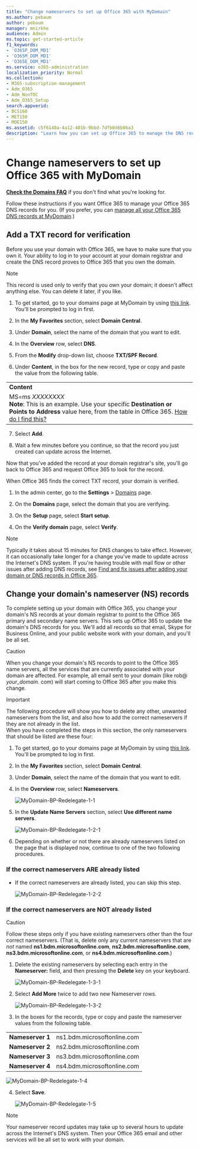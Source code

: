 ```yaml
---
title: "Change nameservers to set up Office 365 with MyDomain"
ms.author: pebaum
author: pebaum
manager: mnirkhe
audience: Admin
ms.topic: get-started-article
f1_keywords:
- 'O365P_DOM_MD1'
- 'O365M_DOM_MD1'
- 'O365E_DOM_MD1'
ms.service: o365-administration
localization_priority: Normal
ms.collection: 
- M365-subscription-management
- Adm_O365
- Adm_NonTOC
- Adm_O365_Setup
search.appverid:
- BCS160
- MET150
- MOE150
ms.assetid: c5f6140a-4a12-401b-9bbd-7dfb0d6b0ba3
description: "Learn how you can set up Office 365 to manage the DNS records of your custom domain at MyDomain."
---
```


# Change nameservers to set up Office 365 with MyDomain

 **[Check the Domains FAQ](../setup/domains-faq.md)** if you don't find what you're looking for.
  
Follow these instructions if you want Office 365 to manage your Office 365 DNS records for you. (If you prefer, you can [manage all your Office 365 DNS records at MyDomain](create-dns-records-at-mydomain.md).)
  
## Add a TXT record for verification

Before you use your domain with Office 365, we have to make sure that you own it. Your ability to log in to your account at your domain registrar and create the DNS record proves to Office 365 that you own the domain.
  
> [!NOTE]
> This record is used only to verify that you own your domain; it doesn't affect anything else. You can delete it later, if you like. 
  
1. To get started, go to your domains page at MyDomain by using [this link](https://www.mydomain.com/controlpanel). You'll be prompted to log in first.
    
2. In the **My Favorites** section, select **Domain Central**.
    
3. Under **Domain**, select the name of the domain that you want to edit.
    
4. In the **Overview** row, select **DNS**.
    
5. From the **Modify** drop-down list, choose **TXT/SPF Record**.
    
6. Under **Content**, in the box for the new record, type or copy and paste the value from the following table.
    
||
|:-----|
|**Content** <br/> |
|MS=ms *XXXXXXXX*  <br/> **Note**: This is an example. Use your specific **Destination or Points to Address** value here, from the table in Office 365. [How do I find this?](../get-help-with-domains/information-for-dns-records.md)          |
   
7. Select **Add**.
    
8. Wait a few minutes before you continue, so that the record you just created can update across the Internet.
    
Now that you've added the record at your domain registrar's site, you'll go back to Office 365 and request Office 365 to look for the record.
  
When Office 365 finds the correct TXT record, your domain is verified.
  
1. In the admin center, go to the **Settings** \> <a href="https://go.microsoft.com/fwlink/p/?linkid=834818" target="_blank">Domains</a> page.

    
2. On the **Domains** page, select the domain that you are verifying. 
    
3. On the **Setup** page, select **Start setup**.
    
4. On the **Verify domain** page, select **Verify**.
    
> [!NOTE]
> Typically it takes about 15 minutes for DNS changes to take effect. However, it can occasionally take longer for a change you've made to update across the Internet's DNS system. If you're having trouble with mail flow or other issues after adding DNS records, see [Find and fix issues after adding your domain or DNS records in Office 365](../get-help-with-domains/find-and-fix-issues.md). 
  
## Change your domain's nameserver (NS) records

To complete setting up your domain with Office 365, you change your domain's NS records at your domain registrar to point to the Office 365 primary and secondary name servers. This sets up Office 365 to update the domain's DNS records for you. We'll add all records so that email, Skype for Business Online, and your public website work with your domain, and you'll be all set.
  
> [!CAUTION]
> When you change your domain's NS records to point to the Office 365 name servers, all the services that are currently associated with your domain are affected. For example, all email sent to your domain (like rob@ *your_domain.* com) will start coming to Office 365 after you make this change. 
  
> [!IMPORTANT]
> The following procedure will show you how to delete any other, unwanted nameservers from the list, and also how to add the correct nameservers if they are not already in the list. <br/> When you have completed the steps in this section, the only nameservers that should be listed are these four:
  
1. To get started, go to your domains page at MyDomain by using [this link](https://www.mydomain.com/controlpanel). You'll be prompted to log in first.
    
2. In the **My Favorites** section, select **Domain Central**.
    
3. Under **Domain**, select the name of the domain that you want to edit.
    
4. In the **Overview** row, select **Nameservers**.
    
    ![MyDomain-BP-Redelegate-1-1](../media/49e91235-44b5-46d6-a82e-8f11329db3d6.png)
  
5. In the **Update Name Servers** section, select **Use different name servers**.
    
    ![MyDomain-BP-Redelegate-1-2-1](../media/f869fb26-54dc-4b66-8378-a78a79b582bd.png)
  
6. Depending on whether or not there are already nameservers listed on the page that is displayed now, continue to one of the two following procedures.
    
### If the correct nameservers ARE already listed

- If the correct nameservers are already listed, you can skip this step.
    
    ![MyDomain-BP-Redelegate-1-2-2](../media/601f6a46-15bd-4a92-b792-ac628ff86628.png)
  
### If the correct nameservers are NOT already listed

> [!CAUTION]
> Follow these steps only if you have existing nameservers other than the four correct nameservers. (That is, delete only any current nameservers that are  *not*  named **ns1.bdm.microsoftonline.com**, **ns2.bdm.microsoftonline.com**, **ns3.bdm.microsoftonline.com**, or **ns4.bdm.microsoftonline.com**.) 
  
1. Delete the existing nameservers by selecting each entry in the **Nameserver:** field, and then pressing the **Delete** key on your keyboard. 
    
    ![MyDomain-BP-Redelegate-1-3-1](../media/5024cd27-a2b1-42a2-99e4-5ceb5e6eddb9.png)
  
2. Select **Add More** twice to add two new Nameserver rows. 
    
    ![MyDomain-BP-Redelegate-1-3-2](../media/19307893-2f73-4e4d-9221-a5870e09ab48.png)
  
3. In the boxes for the records, type or copy and paste the nameserver values from the following table.
    
|||
|:-----|:-----|
|**Nameserver 1** <br/> |ns1.bdm.microsoftonline.com  <br/> |
|**Nameserver 2** <br/> |ns2.bdm.microsoftonline.com  <br/> |
|**Nameserver 3** <br/> |ns3.bdm.microsoftonline.com  <br/> |
|**Nameserver 4** <br/> |ns4.bdm.microsoftonline.com  <br/> |
   
   ![MyDomain-BP-Redelegate-1-4](../media/7427e99c-49c7-4a2e-a5bf-66fc46900cd1.png)
  
4. Select **Save**.
    
    ![MyDomain-BP-Redelegate-1-5](../media/48473816-b881-47f0-9344-74622efa3bf8.png)
  
> [!NOTE]
> Your nameserver record updates may take up to several hours to update across the Internet's DNS system. Then your Office 365 email and other services will be all set to work with your domain. 
